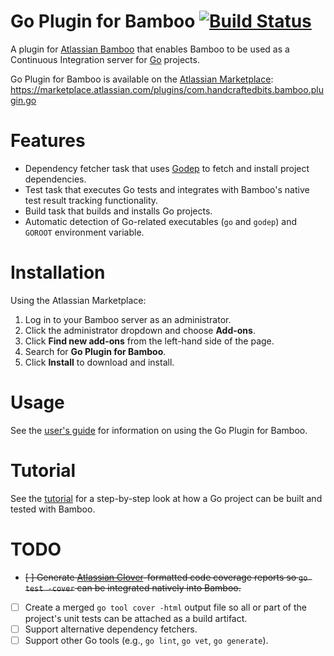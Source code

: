 # Go Plugin for Bamboo [![Build Status](https://travis-ci.org/handcraftedbits/go-bamboo-plugin.svg?branch=development)](https://travis-ci.org/handcraftedbits/go-bamboo-plugin)

A plugin for [Atlassian Bamboo](https://www.atlassian.com/software/bamboo) that enables Bamboo to be used as a
Continuous Integration server for [Go](http://golang.org/) projects.

Go Plugin for Bamboo is available on the [Atlassian Marketplace](https://marketplace.atlassian.com):
https://marketplace.atlassian.com/plugins/com.handcraftedbits.bamboo.plugin.go

# Features

* Dependency fetcher task that uses [Godep](https://github.com/tools/godep) to fetch and install project dependencies.
* Test task that executes Go tests and integrates with Bamboo's native test result tracking functionality.
* Build task that builds and installs Go projects.
* Automatic detection of Go-related executables (`go` and `godep`) and `GOROOT` environment variable.

# Installation

Using the Atlassian Marketplace:

1. Log in to your Bamboo server as an administrator.
2. Click the administrator dropdown and choose **Add-ons**.
3. Click **Find new add-ons** from the left-hand side of the page.
4. Search for **Go Plugin for Bamboo**.
5. Click **Install** to download and install.

# Usage

See the [user's guide](doc/guide.md) for information on using the Go Plugin for Bamboo.

# Tutorial

See the [tutorial](doc/tutorial.md) for a step-by-step look at how a Go project can be built and tested with Bamboo.

# TODO

- ~~[ ] Generate [Atlassian Clover](https://www.atlassian.com/software/clover/overview)-formatted code coverage reports
so `go test -cover` can be integrated natively into Bamboo.~~
- [ ] Create a merged `go tool cover -html` output file so all or part of the project's unit tests can be attached as a
build artifact.
- [ ] Support alternative dependency fetchers.
- [ ] Support other Go tools (e.g., `go lint`, `go vet`, `go generate`).
